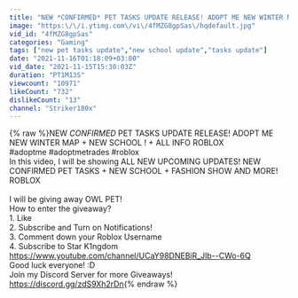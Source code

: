 ```yaml
---
title: "NEW *CONFIRMED* PET TASKS UPDATE RELEASE! ADOPT ME NEW WINTER MAP + NEW SCHOOL ! + ALL INFO ROBLOX"
image: "https:\/\/i.ytimg.com\/vi\/4fMZG8gpSas\/hqdefault.jpg"
vid_id: "4fMZG8gpSas"
categories: "Gaming"
tags: ["new pet tasks update","new school update","tasks update"]
date: "2021-11-16T01:18:09+03:00"
vid_date: "2021-11-15T15:30:03Z"
duration: "PT1M13S"
viewcount: "10971"
likeCount: "732"
dislikeCount: "13"
channel: "Striker180x"
---
```

{% raw %}NEW *CONFIRMED* PET TASKS UPDATE RELEASE! ADOPT ME NEW WINTER MAP + NEW SCHOOL ! + ALL INFO ROBLOX<br />#adoptme #adoptmetrades #roblox<br />In this video, I will be showing ALL NEW UPCOMING UPDATES! NEW CONFIRMED PET TASKS + NEW SCHOOL + FASHION SHOW AND MORE! ROBLOX<br /><br />I will be giving away OWL PET! <br />How to enter the giveaway?<br />1. Like<br />2. Subscribe and Turn on Notifications!<br />3. Comment down your Roblox Username<br />4. Subscribe to Star K1ngdom<br /><a rel="nofollow" target="blank" href="https://www.youtube.com/channel/UCaY98DNEBiR_Jlb--CWo-6Q">https://www.youtube.com/channel/UCaY98DNEBiR_Jlb--CWo-6Q</a><br />Good luck everyone! :D<br />Join my Discord Server for more Giveaways!<br /><a rel="nofollow" target="blank" href="https://discord.gg/zdS9Xh2rDn">https://discord.gg/zdS9Xh2rDn</a>{% endraw %}
